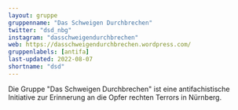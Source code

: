 ```yaml
---
layout: gruppe
gruppenname: "Das Schweigen Durchbrechen"
twitter: "dsd_nbg"
instagram: "dasschweigendurchbrechen"
web: https://dasschweigendurchbrechen.wordpress.com/
gruppenlabels: [antifa]
last-updated: 2022-08-07
shortname: "dsd"
---
```


Die Gruppe "Das Schweigen Durchbrechen" ist eine antifachistische Initiative zur Erinnerung an die Opfer rechten Terrors in Nürnberg.
